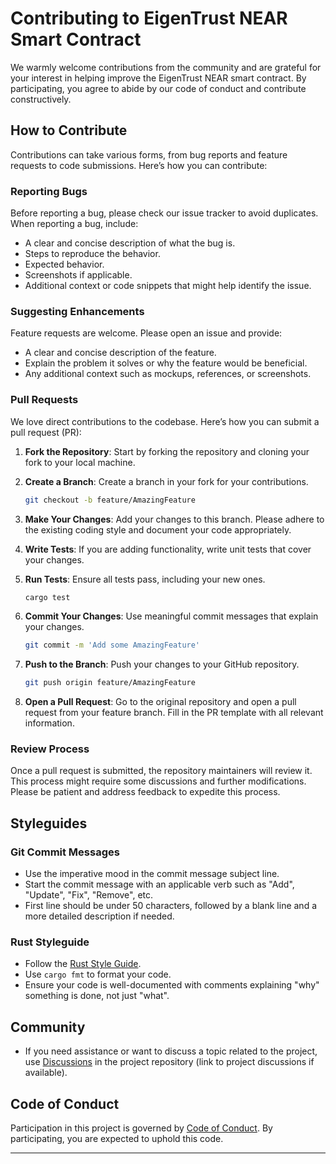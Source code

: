 
# Contributing to EigenTrust NEAR Smart Contract

We warmly welcome contributions from the community and are grateful for your interest in helping improve the EigenTrust NEAR smart contract. By participating, you agree to abide by our code of conduct and contribute constructively.

## How to Contribute

Contributions can take various forms, from bug reports and feature requests to code submissions. Here’s how you can contribute:

### Reporting Bugs

Before reporting a bug, please check our issue tracker to avoid duplicates. When reporting a bug, include:

- A clear and concise description of what the bug is.
- Steps to reproduce the behavior.
- Expected behavior.
- Screenshots if applicable.
- Additional context or code snippets that might help identify the issue.

### Suggesting Enhancements

Feature requests are welcome. Please open an issue and provide:

- A clear and concise description of the feature.
- Explain the problem it solves or why the feature would be beneficial.
- Any additional context such as mockups, references, or screenshots.

### Pull Requests

We love direct contributions to the codebase. Here’s how you can submit a pull request (PR):

1. **Fork the Repository**: Start by forking the repository and cloning your fork to your local machine.

2. **Create a Branch**: Create a branch in your fork for your contributions.

    ```bash
    git checkout -b feature/AmazingFeature
    ```

3. **Make Your Changes**: Add your changes to this branch. Please adhere to the existing coding style and document your code appropriately.

4. **Write Tests**: If you are adding functionality, write unit tests that cover your changes.

5. **Run Tests**: Ensure all tests pass, including your new ones.

    ```bash
    cargo test
    ```

6. **Commit Your Changes**: Use meaningful commit messages that explain your changes.

    ```bash
    git commit -m 'Add some AmazingFeature'
    ```

7. **Push to the Branch**: Push your changes to your GitHub repository.

    ```bash
    git push origin feature/AmazingFeature
    ```

8. **Open a Pull Request**: Go to the original repository and open a pull request from your feature branch. Fill in the PR template with all relevant information.

### Review Process

Once a pull request is submitted, the repository maintainers will review it. This process might require some discussions and further modifications. Please be patient and address feedback to expedite this process.

## Styleguides

### Git Commit Messages

- Use the imperative mood in the commit message subject line.
- Start the commit message with an applicable verb such as "Add", "Update", "Fix", "Remove", etc.
- First line should be under 50 characters, followed by a blank line and a more detailed description if needed.

### Rust Styleguide

- Follow the [Rust Style Guide](https://doc.rust-lang.org/1.0.0/style/README.html).
- Use `cargo fmt` to format your code.
- Ensure your code is well-documented with comments explaining "why" something is done, not just "what".

## Community

- If you need assistance or want to discuss a topic related to the project, use [Discussions](#) in the project repository (link to project discussions if available).

## Code of Conduct

Participation in this project is governed by [Code of Conduct](CODE_OF_CONDUCT.md). By participating, you are expected to uphold this code.

---